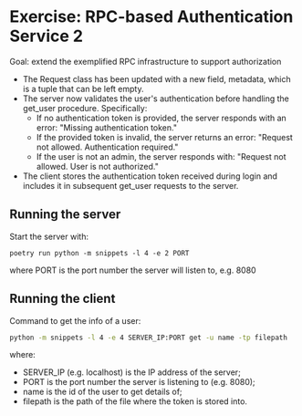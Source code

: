 # Exercise: RPC-based Authentication Service 2
Goal: extend the exemplified RPC infrastructure to support authorization
* The Request class has been updated with a new field, metadata, which is a tuple that can be left empty.
* The server now validates the user's authentication before handling the get_user procedure. Specifically:
    * If no authentication token is provided, the server responds with an error: "Missing authentication token."
    * If the provided token is invalid, the server returns an error: "Request not allowed. Authentication required."
    * If the user is not an admin, the server responds with: "Request not allowed. User is not authorized."
* The client stores the authentication token received during login and includes it in subsequent get_user requests to the server.

## Running the server

Start the server with:
```
poetry run python -m snippets -l 4 -e 2 PORT
```
where PORT is the port number the server will listen to, e.g. 8080

## Running the client

Command to get the info of a user:
```bash
python -m snippets -l 4 -e 4 SERVER_IP:PORT get -u name -tp filepath
```

where:
* SERVER_IP (e.g. localhost) is the IP address of the server;
* PORT is the port number the server is listening to (e.g. 8080);
* name is the id of the user to get details of;
* filepath is the path of the file where the token is stored into. 
